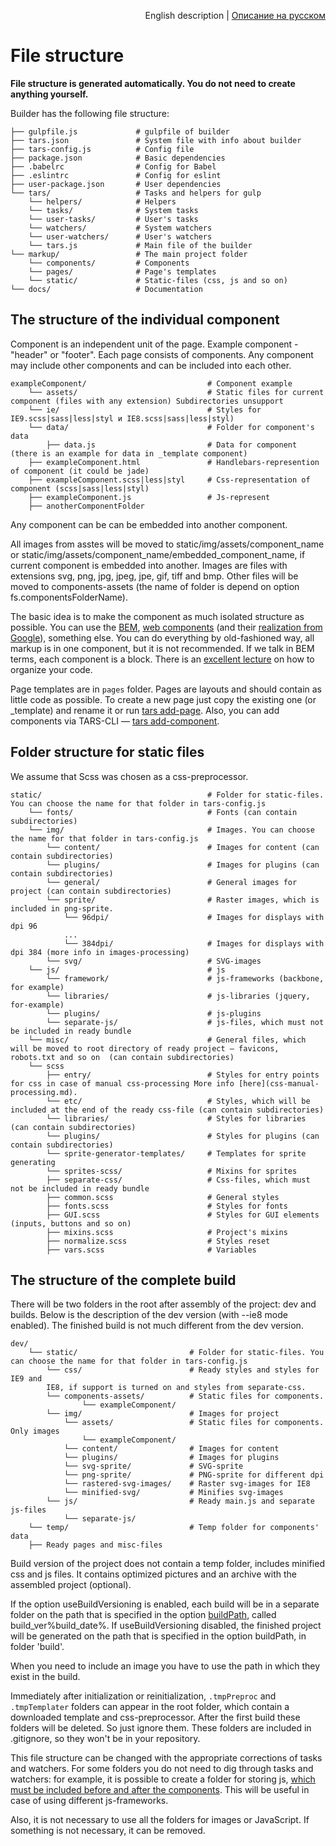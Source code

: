 <p align="right">
English description | <a href="../ru/file-structure.md">Описание на русском</a>
</p>

# File structure

**File structure is generated automatically. You do not need to create anything yourself.**

Builder has the following file structure:

```
├── gulpfile.js             # gulpfile of builder
├── tars.json               # System file with info about builder
├── tars-config.js          # Config file
├── package.json            # Basic dependencies
├── .babelrc                # Config for Babel
├── .eslintrc               # Config for eslint
├── user-package.json       # User dependencies
└── tars/                   # Tasks and helpers for gulp
    └── helpers/            # Helpers
    └── tasks/              # System tasks
    └── user-tasks/         # User's tasks
    └── watchers/           # System watchers
    └── user-watchers/      # User's watchers
    └── tars.js             # Main file of the builder
└── markup/                 # The main project folder
    └── components/         # Components
    └── pages/              # Page's templates
    └── static/             # Static-files (css, js and so on)
└── docs/                   # Documentation
```


## The structure of the individual component

Component is an independent unit of the page. Example component - "header" or "footer". Each page consists of components. Any component may include other components and can be included into each other.

```
exampleComponent/                           # Component example
    └── assets/                             # Static files for current component (files with any extension) Subdirectories unsupport
    └── ie/                                 # Styles for IE9.scss|sass|less|styl и IE8.scss|sass|less|styl)
    └── data/                               # Folder for component's data
        ├── data.js                         # Data for component (there is an example for data in _template component)
    ├── exampleComponent.html               # Handlebars-represention of component (it could be jade)
    ├── exampleComponent.scss|less|styl     # Css-representation of component (scss|sass|less|styl)
    ├── exampleComponent.js                 # Js-represent
    ├── anotherComponentFolder

```

Any component can be can be embedded into another component.

All images from asstes will be moved to static/img/assets/component_name or static/img/assets/component_name/embedded_component_name, if current component is embedded into another. Images are files with extensions svg, png, jpg, jpeg, jpe, gif, tiff and bmp. Other files will be moved to components-assets (the name of folder is depend on option fs.componentsFolderName).

The basic idea is to make the component as much isolated structure as possible. You can use the [BEM](https://ru.bem.info), [web components](http://webcomponents.org) (and their [realization from Google](https://www.polymer-project.org)), something else. You can do everything by old-fashioned way, all markup is in one component, but it is not recommended.  If we talk in BEM terms, each component is a block. There is an [excellent lecture](https://www.youtube.com/watch?v=pyAYbbDJjPo) on how to organize your code.

Page templates are in `pages` folder. Pages are layouts and should contain as little code as possible. To create a new page just copy the existing one (or _template) and rename it or run [tars add-page](https://github.com/tars/tars-cli/blob/master/docs/en/commands.md#tars-add-page-pagename).
Also, you can add components via TARS-CLI — [tars add-component](https://github.com/tars/tars-cli/blob/master/docs/en/commands.md#tars-add-module-modulename).

## Folder structure for static files

We assume that Scss was chosen as a css-preprocessor.

```
static/                                     # Folder for static-files. You can choose the name for that folder in tars-config.js
    └── fonts/                              # Fonts (can contain subdirectories)
    └── img/                                # Images. You can choose the name for that folder in tars-config.js
        └── content/                        # Images for content (can contain subdirectories)
        └── plugins/                        # Images for plugins (can contain subdirectories)
        └── general/                        # General images for project (can contain subdirectories)
        └── sprite/                         # Raster images, which is included in png-sprite.
            └── 96dpi/                      # Images for displays with dpi 96
            ...
            └── 384dpi/                     # Images for displays with dpi 384 (more info in images-processing)
        └── svg/                            # SVG-images
    └── js/                                 # js
        └── framework/                      # js-frameworks (backbone, for example)
        └── libraries/                      # js-libraries (jquery, for-example)
        └── plugins/                        # js-plugins
        └── separate-js/                    # js-files, which must not be included in ready bundle
    └── misc/                               # General files, which will be moved to root directory of ready project — favicons, robots.txt and so on  (can contain subdirectories)
    └── scss  
        ├── entry/                          # Styles for entry points for css in case of manual css-processing More info [here](css-manual-processing.md).                
        └── etc/                            # Styles, which will be included at the end of the ready css-file (can contain subdirectories)
        └── libraries/                      # Styles for libraries (can contain subdirectories)
        └── plugins/                        # Styles for plugins (can contain subdirectories)
        └── sprite-generator-templates/     # Templates for sprite generating
        └── sprites-scss/                   # Mixins for sprites
        ├── separate-css/                   # Css-files, which must not be included in ready bundle
        ├── common.scss                     # General styles
        ├── fonts.scss                      # Styles for fonts
        ├── GUI.scss                        # Styles for GUI elements (inputs, buttons and so on)
        ├── mixins.scss                     # Project's mixins
        ├── normalize.scss                  # Styles reset
        ├── vars.scss                       # Variables
```


## The structure of the complete build

There will be two folders in the root after assembly of the project: dev and builds. Below is the description of the dev version (with --ie8 mode enabled). The finished build is not much different from the dev version.

```
dev/
    └── static/                         # Folder for static-files. You can choose the name for that folder in tars-config.js
        └── css/                        # Ready styles and styles for IE9 and 
        IE8, if support is turned on and styles from separate-css.
        └── components-assets/          # Static files for components.
                └── exampleComponent/   
        └── img/                        # Images for project
            └── assets/                 # Static files for components. Only images
                └── exampleComponent/      
            └── content/                # Images for content
            └── plugins/                # Images for plugins
            └── svg-sprite/             # SVG-sprite
            └── png-sprite/             # PNG-sprite for different dpi
            └── rastered-svg-images/    # Raster svg-images for IE8
            └── minified-svg/           # Minifies svg-images
        └── js/                         # Ready main.js and separate js-files
            └── separate-js/   
    └── temp/                           # Temp folder for components' data
    ├── Ready pages and misc-files
```

Build version of the project does not contain a temp folder, includes minified css and js files. It contains optimized pictures and an archive with the assembled project (optional).

If the option useBuildVersioning is enabled, each build will be in a separate folder on the path that is specified in the option [buildPath](options.md#buildpath), called build_ver%build_date%. If useBuildVersioning disabled, the finished project will be generated on the path that is specified in the option buildPath, in folder 'build'.

When you need to include an image you have to use the path in which they exist in the build.

Immediately after initialization or reinitialization, `.tmpPreproc` and `.tmpTemplater` folders can appear in the root folder, which contain a downloaded template and css-preprocessor. After the first build these folders will be deleted. So just ignore them. These folders are included in .gitignore, so they won't be in your repository.

This file structure can be changed with the appropriate corrections of tasks and watchers. For some folders you do not need to dig through tasks and watchers: for example, it is possible to create a folder for storing js, [which must be included before and after the components](options.md#jspathstoconcatbeforemodulesjs-и-jspathstoconcataftermodulesjs). This will be useful in case of using different js-frameworks.

Also, it is not necessary to use all the folders for images or JavaScript. If something is not necessary, it can be removed.
